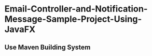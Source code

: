 # Email-Controller-and-Notification-Message-Sample-Project-Using-JavaFX
## Use Maven Building System
